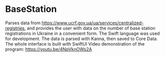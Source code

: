 # BaseStation
Parses data from https://www.ucrf.gov.ua/ua/services/centralized-registries, and provides the user with data on the number of base station registrations in Ukraine in a convenient form.
The Swift language was used for development. The data is parsed with Kanna, then saved to Core Data. The whole interface is built with SwiftUI
Video demonstration of the program: https://youtu.be/4NpVknOWs2A
